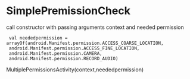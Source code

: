 # SimplePremissionCheck
call constructor with passing arguments context and needed permission 

     val neededpermission = arrayOf(android.Manifest.permission.ACCESS_COARSE_LOCATION,
     android.Manifest.permission.ACCESS_FINE_LOCATION,
     android.Manifest.permission.CAMERA,
     android.Manifest.permission.RECORD_AUDIO)
     
MultiplePermissionsActivity(context,neededpermission)
